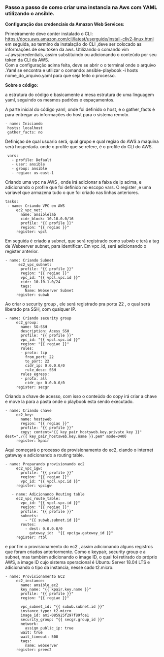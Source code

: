 
### Passo a passo de como criar uma instancia na Aws com YAML utilizando o ansible.

**<p>Configuração dos credenciais da Amazon Web Services:</p>**
 Primeiramente deve conter instalado o CLI: https://docs.aws.amazon.com/cli/latest/userguide/install-cliv2-linux.html
 em seguida, ao termino da instalação do  CLI ,deve ser colocado as informações de seu token da aws.
 Utilizando o comando  vim ~/.aws/credentials, assim substituindo ou adicionando o conteúdo por seu token da CLI da AWS.                                  
  Com a configuração acima feita, deve se abrir o o terminal onde o arquivo .Yaml se encontra e utilizar o comando:
 ansible-playbook -i hosts nome_do_arquivo.yaml para que seja feito o processo. 
 
 **<p>Sobre o código:</p>**
 a estrutura do código e basicamente a mesa estrutura de uma linguagem yaml, seguindo os mesmos padrões e espaçamentos.
 

A parte inicial do código yaml, onde foi definido o host, e o gather_facts é para entregar as informações do host para o sistema remoto.

    - name: Iniciando
     hosts: localhost
     gather_facts: no
   
     
Definiçao de qual usuario será, qual grupo  e qual  regiao do AWS a maquina será hospedada.
onde o profile que se refere, é o profile do CLI do AWS.


     vars:  
       - profile: Default
       - user: ansible
       - group: ansible
       - regiao: us-east-1


Criando uma vpc na AWS , onde irá adicionar a faixa de ip acima, e adicionando o profile que foi definido no escopo vars. O register ,e uma variavel que armazena tudo o que foi criado nas linhas anteriores.


    tasks:
     - name: Criando VPC em AWS
         ec2_vpc_net:
           name: ansiblelab
           cidr_block: 10.10.0.0/16
           profile: "{{ profile }}"
           region: "{{ regiao }}"
         register: vpcl



Em seguida é criado a  subnet, que será registrado como subwb e terá a tag de Webserver subnet, para identificar. Em vpc_id, será adicionando o register anterior.
 
    - name: Criando Subnet
          ec2_vpc_subnet:
           profile: "{{ profile }}"
           region: "{{ regiao }}"
           vpc_id: "{{ vpcl.vpc.id }}"
           cidr: 10.10.1.0/24
           tags:
             Name: Webserver Subnet
         register: subwb

Ao criar o security group , ele será registrado pra porta 22 , o qual será liberado pra SSH, com qualquer IP. 

    - name: Criando security group
         ec2_group: 
           name: SG-SSH
           description: Acess SSH
           profile: "{{ profile }}"
           vpc_id: "{{ vpcl.vpc.id }}"
           region: "{{ regiao }}"
           rules:
           - proto: tcp
             from_port: 22
             to_port: 22
             cidr_ip: 0.0.0.0/0
             rule_desc: SSH
           rules_egress: 
           - proto: all
             cidr_ip: 0.0.0.0/0
         register: secgr

Criando a chave de acesso, com isso o conteúdo do copy irá criar a chave e move la para a pasta onde o playbook esta sendo executado.


    - name: Criando chave
         ec2_key:
           name: hostsweb
           region: "{{ regiao }}"
           profile: "{{ profile }}"
           copy: content="{{ key_pair_hostsweb.key.private_key }}" dest="./{{ key_pair_hostsweb.key.name }}.pem" mode=0400
         register: kpair






Aqui começará o processo de provisionamento do ec2, ciando o internet gateway e adicionando  a routing table.

    - name: Preparando provisionando ec2 
         ec2_vpc_igw:             
           profile: "{{ profile }}"
           region: "{{ regiao }}"
           vpc_id: "{{ vpcl.vpc.id }}"
         register: vpcigw 

       - name: Adicionando Routing table 
         ec2_vpc_route_table: 
           vpc_id: "{{ vpcl.vpc.id }}"
           region: "{{ regiao }}"
           profile: "{{ profile }}"
           subnets:
             - "{{ subwb.subnet.id }}"
           routes: 
             - dest: 0.0.0.0/0
               gateway_id:  "{{ vpcigw.gateway_id }}"
         register: rtbl



e por fim o provisionamento do ec2 , assim adicionando alguns registros que foram criados anteriormente. Como o keypair, security group e a subnet, mas também adicionando o image ID, o qual foi retirado do próprio AWS, a image ID cujo sistema operacional é Ubuntu Server 18.04 LTS e adicionando o tipo da instancia, nesse cado  t2.micro.

    - name: Provisionamento EC2
         ec2_instance: 
           name: ansible_ec2
           key_name: "{{ kpair.key.name }}"
           profile: "{{ profile }}"
           region: "{{ regiao }}"
           
           vpc_subnet_id: "{{ subwb.subnet.id }}"
           instance_type: t2.micro
           image_id: ami-085925f297f89fce1
           security_group: "{{ secgr.group_id }}"
           network: 
             assign_public_ip: true
           wait: true 
           wait_timeout: 500
           tags:
             name: webserver
         register: preec2 
